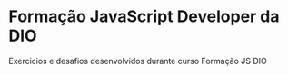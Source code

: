 # Formação JavaScript Developer da DIO
Exercicios e desafios desenvolvidos durante curso Formação JS DIO
